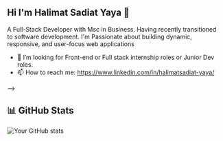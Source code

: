## Hi I'm Halimat Sadiat Yaya 👋

A Full-Stack Developer with Msc in Business. Having recently transitioned to software development. I'm Passionate about building dynamic, responsive, and user-focus web applications

- 👯 I’m looking for Front-end or Full stack internship roles or Junior Dev roles.
- 📫 How to reach me: https://www.linkedin.com/in/halimatsadiat-yaya/

-->
## 📊 GitHub Stats  
![Your GitHub stats](https://github-readme-stats.vercel.app/api?username=Sadiat360&show_icons=true&theme=radical)
